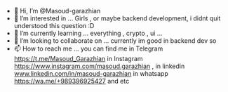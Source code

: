 - 👋 Hi, I’m @Masoud-garazhian
- 👀 I’m interested in ... Girls , or maybe backend development, i didnt quit understood this question :D 
- 🌱 I’m currently learning ... everything , crypto , ui ...
- 💞️ I’m looking to collaborate on ... currently im good in backend dev so 
- 📫 How to reach me ... 
you can find me 
in Telegram https://t.me/Masoud_Garazhian 
in Instagram https://www.instagram.com/masoud.garazhian , 
in linkedin www.linkedin.com/in/masoud-garazhian 
in whatsapp https://wa.me/+989396925427
and etc 

<!---
Masoud-garazhian/Masoud-garazhian is a ✨ special ✨ repository because its `README.md` (this file) appears on your GitHub profile.
You can click the Preview link to take a look at your changes.
--->
